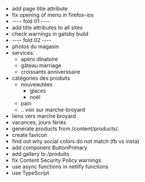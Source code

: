 - add page title attribute
- fix opening of menu in firefox-ios
- ---- fold 01 ----
- add title attributes to all sites
- check warnings in gatsby build
- ---- fold 02 ----
- photos du magasin
- services:
  - apéro dînatoire
  - gâteau marriage
  - croissants anniverssaire
- catégories des produits
  - nouveautées
    - glaces
    - noël
  - pain
  - .. voir sur marche-broyard
- liens vers marche broyard
- vacances, jours fériés
- generate products from /content/products/.
- create favicon
- find out why social colors do not match (fb vs insta)
- add component ButtonPrimary
- add gallery to /produits
- fix Content Security Policy warnings
- use async functions in netlify functions
- use TypeScript
